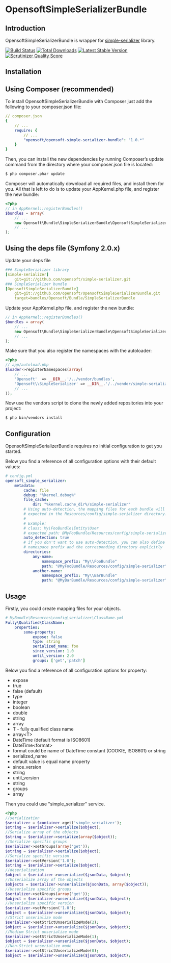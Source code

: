 OpensoftSimpleSerializerBundle
==============================

Introduction
------------

OpensoftSimpleSerializerBundle is wrapper for <a href="https://github.com/opensoft/simple-serializer">simple-serializer</a> library.

[![Build Status](https://secure.travis-ci.org/opensoft/OpensoftSimpleSerializerBundle.png?branch=master)](http://travis-ci.org/opensoft/OpensoftSimpleSerializerBundle)
[![Total Downloads](https://poser.pugx.org/opensoft/opensoft-simple-serializer-bundle/downloads.png)](https://packagist.org/packages/opensoft/opensoft-simple-serializer-bundle)
[![Latest Stable Version](https://poser.pugx.org/opensoft/opensoft-simple-serializer-bundle/v/stable.png)](https://packagist.org/packages/opensoft/opensoft-simple-serializer-bundle)
[![Scrutinizer Quality Score](https://scrutinizer-ci.com/g/opensoft/OpensoftSimpleSerializerBundle/badges/quality-score.png?s=5944c51914658e14d6add8f7a6f602c1d36ba644)](https://scrutinizer-ci.com/g/opensoft/OpensoftSimpleSerializerBundle/)

Installation
------------

Using Composer (recommended)
----------------------------

To install OpensoftSimpleSerializerBundle with Composer just add the following to your composer.json file:

```yml
// composer.json
{
    // ...
    require: {
        // ...
        "opensoft/opensoft-simple-serializer-bundle": "1.0.*"
    }
}
```

Then, you can install the new dependencies by running Composer’s update command from the directory
where your composer.json file is located:

```bash
$ php composer.phar update
```

Composer will automatically download all required files, and install them for you.
All that is left to do is to update your AppKernel.php file, and register the new bundle:

```php
<?php
// in AppKernel::registerBundles()
$bundles = array(
    // ...
    new Opensoft\Bundle\SimpleSerializerBundle\OpensoftSimpleSerializerBundle($this),
    // ...
);
```

Using the deps file (Symfony 2.0.x)
-----------------------------------

Update your deps file

```yml
### SimpleSerializer library
[simple-serializer]
    git=git://github.com/opensoft/simple-serializer.git
### SimpleSerializer bundle
[OpensoftSimpleSerializerBundle]
    git=git://github.com/opensoft/OpensoftSimpleSerializerBundle.git
    target=bundles/Opensoft/Bundle/SimpleSerializerBundle
```

Update your AppKernel.php file, and register the new bundle:

```php
// in AppKernel::registerBundles()
$bundles = array(
    // ...
    new Opensoft\Bundle\SimpleSerializerBundle\OpensoftSimpleSerializerBundle($this),
    // ...
);
```

Make sure that you also register the namespaces with the autoloader:

```php
<?php
// app/autoload.php
$loader->registerNamespaces(array(
    // ...
    'Opensoft'  => __DIR__.'/../vendor/bundles',
    'Opensoft\\SimpleSerializer' => __DIR__.'/../vendor/simple-serializer/src',
    // ...
));
```

Now use the vendors script to clone the newly added repositories into your project:

```bash
$ php bin/vendors install
```


Configuration
-------------

OpensoftSimpleSerializerBundle requires no initial configuration to get you started.

Below you find a reference of all configuration options with their default values:

```yml
# config.yml
opensoft_simple_serializer:
    metadata:
        cache: file
        debug: "%kernel.debug%"
        file_cache:
            dir: "%kernel.cache_dir%/simple-serializer"
        # Using auto-detection, the mapping files for each bundle will be
        # expected in the Resources/config/simple-serializer directory.
        #
        # Example:
        # class: My\FooBundle\Entity\User
        # expected path: @MyFooBundle/Resources/config/simple-serializer/Entity.User.yml
        auto_detection: true
        # if you don't want to use auto-detection, you can also define the
        # namespace prefix and the corresponding directory explicitly
        directories:
            any-name:
                namespace_prefix: "My\\FooBundle"
                path: "@MyFooBundle/Resources/config/simple-serializer"
            another-name:
                namespace_prefix: "My\\BarBundle"
                path: "@MyBarBundle/Resources/config/simple-serializer"
```

Usage
-----

Firstly, you could create mapping files for your objects.

```yml
# MyBundle\Resources\config\serializer\ClassName.yml
Fully\Qualified\ClassName:
    properties:
        some-property:
            expose: false
            type: string
            serialized_name: foo
            since_version: 1.0
            until_version: 2.0
            groups: ['get','patch']
```

Below you find a reference of all configuration options for property:

* expose
 * true
 * false (default)
* type
 * integer
 * boolean
 * double
 * string
 * array
 * T - fully qualified class name
 * array\<T\>
 * DateTime (default format is ISO8601)
 * DateTime\<format\>
  * format could be name of DateTime constant (COOKIE, ISO8601) or string
* serialized_name
 * default value is equal name property
* since_version
 * string
* until_version
 * string
* groups
 * array


Then you could use "simple_serializer" service.


```php
<?php
//serialization
$serializer = $container->get('simple_serializer');
$string = $serializer->serialize($object);
//Serialize array of the objects
$string = $serializer->serialize(array($object));
//Serialize specific groups
$serializer->setGroups(array('get'));
$string = $serializer->serialize($object);
//Serialize specific version
$serializer->setVersion('1.0');
$string = $serializer->serialize($object);
//deserialization
$object = $serializer->unserialize($jsonData, $object);
//Unserialize array of the objects
$objects = $serializer->unserialize($jsonData, array($object));
//Unserialize specific groups
$serializer->setGroups(array('get'));
$object = $serializer->unserialize($jsonData, $object);
//Unserialize specific version
$serializer->setVersion('1.0');
$object = $serializer->unserialize($jsonData, $object);
//Strict unserialize mode
$serializer->setStrictUnserializeMode(2);
$object = $serializer->unserialize($jsonData, $object);
//Medium Strict unserialize mode
$serializer->setStrictUnserializeMode(1);
$object = $serializer->unserialize($jsonData, $object);
//Non-Strict unserialize mode
$serializer->setStrictUnserializeMode(0);
$object = $serializer->unserialize($jsonData, $object);
```
